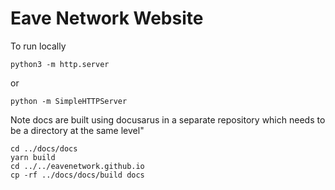 # Eave Network Website

To run locally

`python3 -m http.server`

or

`python -m SimpleHTTPServer`

Note docs are built using docusarus in a separate repository which needs to be a directory at the same level"
```
cd ../docs/docs
yarn build
cd ../../eavenetwork.github.io
cp -rf ../docs/docs/build docs
```


